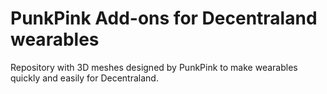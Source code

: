 # PunkPink Add-ons for Decentraland wearables
Repository with 3D meshes designed by PunkPink to make wearables quickly and easily for Decentraland.
